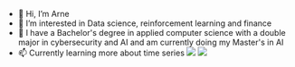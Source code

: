 - 👋 Hi, I’m Arne
- 👀 I’m interested in Data science, reinforcement learning and finance
- 🌱 I have a Bachelor's degree in applied computer science with a double major in cybersecurity and AI and am currently doing my Master's in AI
- 📫 Currently learning more about time series
![](https://komarev.com/ghpvc/?username=4rn3&color=blueviolet)
![](https://hit.yhype.me/github/profile?user_id=88613663)
